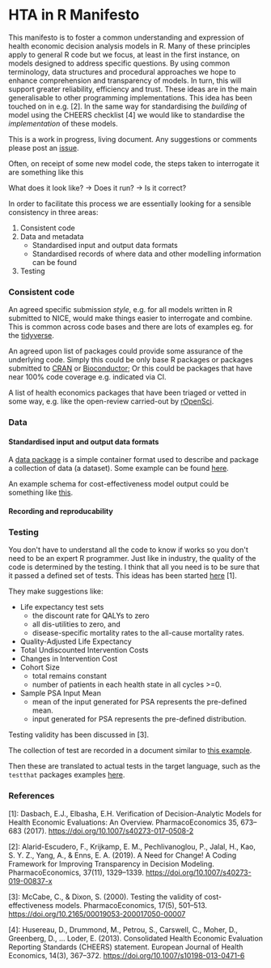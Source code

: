 # HTA in R Manifesto

This manifesto is to foster a common understanding and expression of health economic decision analysis models in R.
Many of these principles apply to general R code but we focus, at least in the first instance, on models designed to address specific questions.
By using common terminology, data structures and procedural approaches we hope to enhance comprehension and transparency of models.
In turn, this will support greater reliability, efficiency and trust.
These ideas are in the main generalisable to other programming implementations.
This idea has been touched on in e.g. [2].
In the same way for standardising the _building_ of model using the CHEERS checklist [4] we would like to standardise the _implementation_ of these models.


This is a work in progress, living document. Any suggestions or comments please post an [issue](https://github.com/StatisticsHealthEconomics/HTAinRmanifesto/issues).

Often, on receipt of some new model code, the steps taken to interrogate it are something like this

What does it look like? -> Does it run? -> Is it correct?

In order to facilitate this process we are essentially looking for a sensible consistency in three areas:

1. Consistent code 
2. Data and metadata
   * Standardised input and output data formats
   * Standardised records of where data and other modelling information can be found
4. Testing


### Consistent code

An agreed specific submission _style_, e.g. for all models written in R submitted to NICE, would make things easier to interrogate and combine.
This is common across code bases and there are lots of examples eg. for the [tidyverse](https://style.tidyverse.org/).

An agreed upon list of packages could provide some assurance of the underlying code. Simply this could be only base R packages or packages submitted to [CRAN](https://cran.r-project.org/) or [Bioconductor](https://www.bioconductor.org/);
Or this could be packages that have near 100% code coverage e.g. indicated via CI.

A list of health economics packages that have been triaged or vetted in some way, e.g. like the open-review carried-out by [rOpenSci](https://github.com/ropensci/software-review).


### Data
#### Standardised input and output data formats

A [data package](https://specs.frictionlessdata.io/#overview) is a simple container format used to describe and package a collection of data (a dataset).
Some example can be found [here](https://github.com/datasets).

An example schema for cost-effectiveness model output could be something like [this](https://github.com/StatisticsHealthEconomics/HTAinRmanifesto/blob/main/ce_output_data_schema/ce_output_data_schema_draft.txt).

#### Recording and reproducability

### Testing

You don't have to understand all the code to know if works so you don't need to be an expert R programmer. Just like in industry, the quality of the code is determined by the testing. I think that all you need is to be sure that it passed a defined set of tests. This ideas has been started [here](https://link.springer.com/article/10.1007/s40273-017-0508-2?shared-article-renderer) [1].

They make suggestions like:

* Life expectancy test sets
  * the discount rate for QALYs to zero 
  * all dis-utilities to zero, and 
  * disease-specific mortality rates to the all-cause mortality rates.  
* Quality-Adjusted Life Expectancy  
* Total Undiscounted Intervention Costs 
* Changes in Intervention Cost   
* Cohort Size
  * total remains constant
  * number of patients in each health state in all cycles >=0.
* Sample PSA Input Mean 
  * mean of the input generated for PSA represents the pre-defined mean. 
  * input generated for PSA represents the pre-defined distribution. 

Testing validity has been discussed in [3].

The collection of test are recorded in a document similar to [this example](https://github.com/StatisticsHealthEconomics/HTAinRmanifesto/blob/main/test_case_example/test_case_example.csv).

Then these are translated to actual tests in the target language, such as the `testthat` packages examples [here](https://github.com/StatisticsHealthEconomics/HTAinRmanifesto/blob/main/test_case_example/testthat_example.R).


### References

[1]: Dasbach, E.J., Elbasha, E.H. Verification of Decision-Analytic Models for Health Economic Evaluations: An Overview. PharmacoEconomics 35, 673–683 (2017). https://doi.org/10.1007/s40273-017-0508-2

[2]: Alarid-Escudero, F., Krijkamp, E. M., Pechlivanoglou, P., Jalal, H., Kao, S. Y. Z., Yang, A., & Enns, E. A. (2019). A Need for Change! A Coding Framework for Improving Transparency in Decision Modeling. PharmacoEconomics, 37(11), 1329–1339. https://doi.org/10.1007/s40273-019-00837-x

[3]: McCabe, C., & Dixon, S. (2000). Testing the validity of cost-effectiveness models. PharmacoEconomics, 17(5), 501–513. https://doi.org/10.2165/00019053-200017050-00007

[4]: Husereau, D., Drummond, M., Petrou, S., Carswell, C., Moher, D., Greenberg, D., … Loder, E. (2013). Consolidated Health Economic Evaluation Reporting Standards (CHEERS) statement. European Journal of Health Economics, 14(3), 367–372. https://doi.org/10.1007/s10198-013-0471-6
